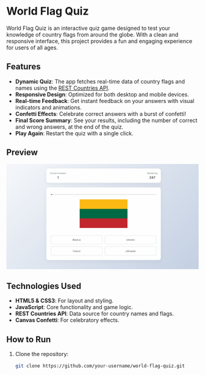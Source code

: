 # World Flag Quiz

World Flag Quiz is an interactive quiz game designed to test your knowledge of country flags from around the globe. With a clean and responsive interface, this project provides a fun and engaging experience for users of all ages.

## Features

- **Dynamic Quiz**: The app fetches real-time data of country flags and names using the [REST Countries API](https://restcountries.com/).
- **Responsive Design**: Optimized for both desktop and mobile devices.
- **Real-time Feedback**: Get instant feedback on your answers with visual indicators and animations.
- **Confetti Effects**: Celebrate correct answers with a burst of confetti!
- **Final Score Summary**: See your results, including the number of correct and wrong answers, at the end of the quiz.
- **Play Again**: Restart the quiz with a single click.

## Preview

![World Flag Quiz Preview](./screenshots.jpeg)  

## Technologies Used

- **HTML5 & CSS3**: For layout and styling.
- **JavaScript**: Core functionality and game logic.
- **REST Countries API**: Data source for country names and flags.
- **Canvas Confetti**: For celebratory effects.

## How to Run

1. Clone the repository:
   ```bash
   git clone https://github.com/your-username/world-flag-quiz.git
